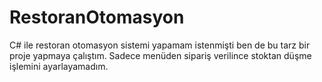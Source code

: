 # RestoranOtomasyon
C#  ile  restoran otomasyon sistemi yapamam istenmişti ben de bu tarz bir proje yapmaya çalıştım. Sadece menüden sipariş verilince stoktan düşme işlemini ayarlayamadım.
